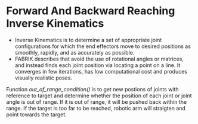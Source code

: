 # Forward And Backward Reaching Inverse Kinematics

- Inverse Kinematics is to determine a set of appropriate joint configurations for which the end effectors move to desired positions as smoothly, rapidly, and as accurately as possible.
- FABRIK describes that avoid the use of rotational angles or matrices, and instead finds each joint position via locating a point on a line. It converges in few iterations, has low computational cost and produces visually realistic poses.

Function *out_of_range_condition()* is to get new postions of joints with reference to target and determine whether the position of each joint or joint angle is out of range. 
If it is out of range, it will be pushed back within the range.
If the target is too far to be reached, robotic arm will straigten and point towards the target.



